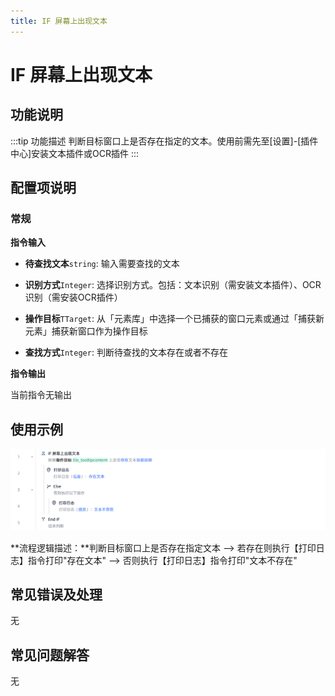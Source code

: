 ```yaml
---
title: IF 屏幕上出现文本
---
```


# IF 屏幕上出现文本

## 功能说明

:::tip 功能描述
判断目标窗口上是否存在指定的文本。使用前需先至[设置]-[插件中心]安装文本插件或OCR插件
:::

## 配置项说明

### 常规

**指令输入**

- **待查找文本**`string`: 输入需要查找的文本
- **识别方式**`Integer`: 选择识别方式。包括：文本识别（需安装文本插件）、OCR识别（需安装OCR插件）
- **操作目标**`TTarget`: 从「元素库」中选择一个已捕获的窗口元素或通过「捕获新元素」捕获新窗口作为操作目标

- **查找方式**`Integer`: 判断待查找的文本存在或者不存在


**指令输出**

当前指令无输出

## 使用示例

![image-20250227150909194](../../assets/image-20250227150909194.png)

**流程逻辑描述：**判断目标窗口上是否存在指定文本 --> 若存在则执行【打印日志】指令打印"存在文本" --> 否则执行【打印日志】指令打印"文本不存在"

## 常见错误及处理

无

## 常见问题解答

无

